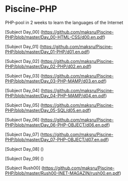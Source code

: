 # Piscine-PHP
PHP-pool in 2 weeks to learn the languages of the Internet

[Subject Day_00] (https://github.com/maksru/Piscine-PHP/blob/master/Day_00-HTML-CSS/d00.en.pdf)

[Subject Day_01] (https://github.com/maksru/Piscine-PHP/blob/master/Day_01-PHP/d01.en.pdf)

[Subject Day_02] (https://github.com/maksru/Piscine-PHP/blob/master/Day_02-PHP/d02.en.pdf)

[Subject Day_03] (https://github.com/maksru/Piscine-PHP/blob/master/Day_03-PHP-MAMP/d03.en.pdf)

[Subject Day_04] (https://github.com/maksru/Piscine-PHP/blob/master/Day_04-PHP-MAMP/d04.en.pdf)

[Subject Day_05] (https://github.com/maksru/Piscine-PHP/blob/master/Day_05-SQL/d05.en.pdf)

[Subject Day_06] (https://github.com/maksru/Piscine-PHP/blob/master/Day_06-PHP-OBJECT/d06.en.pdf)

[Subject Day_07] (https://github.com/maksru/Piscine-PHP/blob/master/Day_07-PHP-OBJECT/d07.en.pdf)

[Subject Day_08] ()

[Subject Day_09] ()

[Subject Rush00] (https://github.com/maksru/Piscine-PHP/blob/master/Rush00-INET-MAGAZIN/rush00.en.pdf)
